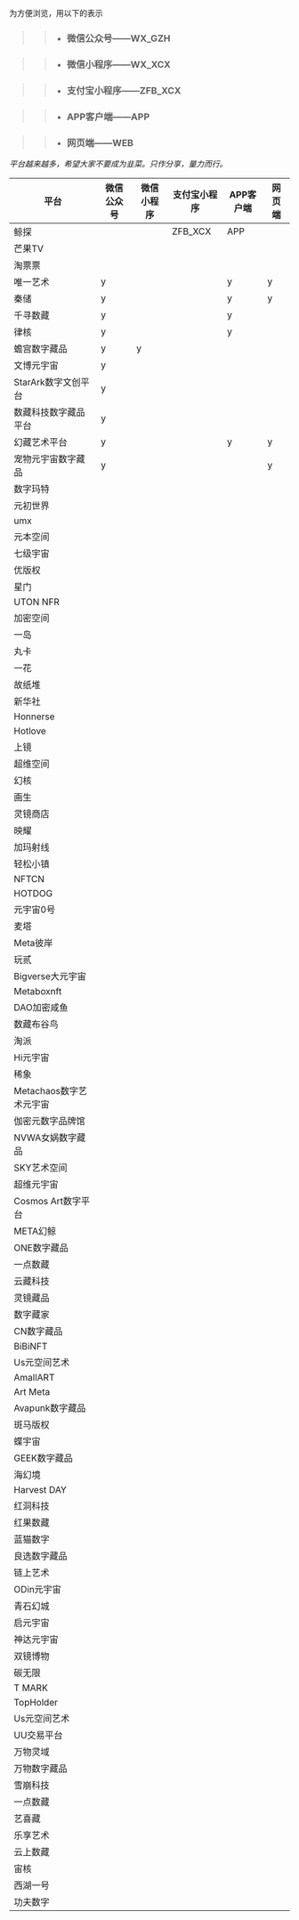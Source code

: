  为方便浏览，用以下的表示  
 
 > > - ### 微信公众号——WX_GZH  
 
 > > - ### 微信小程序——WX_XCX  
 
 > > - ### 支付宝小程序——ZFB_XCX  
 
 > > - ### APP客户端——APP  
 
 > > - ### 网页端——WEB  
  
 *平台越来越多，希望大家不要成为韭菜。只作分享，量力而行。*
 
 |平台                  |微信公众号     |微信小程序    |支付宝小程序  |APP客户端     |网页端        |
 |----------------------|--------------|--------------|--------------|--------------|--------------|
 |鲸探                  |              |              |ZFB_XCX       |APP          |              |
 |芒果TV                |              |              |              |              |              |    
 |淘票票                |              |              |              |              |              |    
 |唯一艺术              |y             |              |              |y              |y            |    
 |秦储                  |y             |              |              |y             |y             |    
 |千寻数藏              |y             |              |               |y             |             |    
 |律核                  |y             |              |               |y             |             |    
 |蟾宫数字藏品          |y             |y             |               |              |             |    
 |文博元宇宙            |y             |              |               |              |             |    
 |StarArk数字文创平台   |y             |               |               |             |              |   
 |数藏科技数字藏品平台  |y             |               |               |              |             |    
 |幻藏艺术平台          |y             |               |               |y             |y            |    
 |宠物元宇宙数字藏品    |y             |               |               |              |y            |    
 |数字玛特              |              |              |               |              |            |
 |元初世界             |               |              |                |              |             |
 |umx                  |               |              |                |              |             |
 |元本空间             |               |              |                |              |             |
 |七级宇宙             |               |              |                |              |             |
 |优版权               |               |              |                |              |             |
 |星门                 |               |              |                |              |             |
 |UTON NFR             |               |              |                |              |             |
 |加密空间             |               |              |                |              |             |
 |一岛                 |               |              |                |              |             |
 |丸卡                 |               |              |                |              |             |
 |一花                 |               |              |                |              |             |
 |故纸堆               |               |              |                |              |             |
 |新华社               |               |              |                |              |             |
 |Honnerse             |               |              |                |              |             |
 |Hotlove              |               |              |                |              |             |
 |上镜                 |               |              |                |              |             |
 |超维空间             |               |              |                |              |             |
 |幻核                 |               |              |                |              |             |
 |画生                 |               |              |                |              |             |
 |灵镜商店             |               |              |                |              |             |
 |映耀                 |               |              |                |              |             |
 |加玛射线             |               |              |                |              |             |
 |轻松小镇             |               |              |                |              |             |
 |NFTCN                |               |              |                |              |             |
 |HOTDOG               |               |              |                |              |             |
 |元宇宙0号            |               |              |                |              |             |
 |麦塔                 |               |              |                |              |             |
 |Meta彼岸             |               |              |                |              |             |
 |玩贰                 |               |              |                |              |             |
 |Bigverse大元宇宙     |               |              |                |              |             |
 |Metaboxnft           |               |              |                |              |             |
 |DAO加密咸鱼          |               |              |                |              |             |
 |数藏布谷鸟           |               |              |                |              |             |
 |淘派                 |               |              |                |              |             |
 |Hi元宇宙             |               |              |                |              |             |
 |稀象                 |               |              |                |              |             |
 |Metachaos数字艺术元宇宙|               |              |                |              |             |
 |伽密元数字品牌馆      |               |              |                |              |             |
 |NVWA女娲数字藏品      |               |              |                |              |             |
 |SKY艺术空间           |               |              |                |              |             |
 |超维元宇宙            |               |              |                |              |             |
 |Cosmos Art数字平台    |               |              |                |              |             |
 |META幻鲸              |               |              |                |              |             |
 |ONE数字藏品           |               |              |                |              |             |
 |一点数藏              |               |              |                |              |             |
 |云藏科技              |               |              |                |              |             |
 |灵镜藏品              |               |              |                |              |             |
 |数字藏家              |               |              |                |              |             |
 |CN数字藏品            |               |              |                |              |             |
 |BiBiNFT               |               |              |                |              |             |
 |Us元空间艺术          |               |              |                |              |             |
 |AmallART              |               |              |                |              |             |
 |Art Meta              |               |              |                |              |             |
 |Avapunk数字藏品       |               |              |                |              |             |
 |斑马版权              |               |              |                |              |             |
 |蝶宇宙                |               |              |                |              |             |
 |GEEK数字藏品          |               |              |                |              |             |
 |海幻境                |               |              |                |              |             |
 |Harvest DAY           |               |              |                |              |             |
 |红洞科技              |               |              |                |              |             |
 |红果数藏              |               |              |                |              |             |
 |蓝猫数字              |               |              |                |              |             |
 |良选数字藏品          |               |              |                |              |             |
 |链上艺术              |               |              |                |              |             |
 |ODin元宇宙            |               |              |                |              |             |
 |青石幻城              |               |              |                |              |             |
 |启元宇宙              |               |              |                |              |             |
 |神达元宇宙            |               |              |                |              |             |
 |双镜博物              |               |              |                |              |             |
 |碳无限                |               |              |                |              |             |
 |T MARK                |               |              |                |              |             |
 |TopHolder             |               |              |                |              |             |
 |Us元空间艺术           |               |              |                |              |             |
 |UU交易平台             |               |              |                |              |             |
 |万物灵域               |               |              |                |              |             |
 |万物数字藏品           |               |              |                |              |             |
 |雪崩科技               |               |              |                |              |             |
 |一点数藏               |               |              |                |              |             |
 |艺喜藏                 |               |              |                |              |             |
 |乐享艺术               |               |              |                |              |             |
 |云上数藏               |               |              |                |              |             |
 |宙核                   |               |              |                |              |             |
 |西湖一号               |               |              |                |              |             |
 |功夫数字               |               |              |                |              |             |
